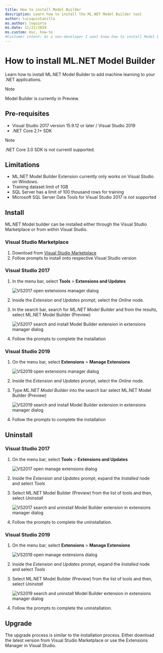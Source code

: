 ```yaml
---
title: How to install Model Builder
description: Learn how to install the ML.NET Model Builder tool
author: luisquintanilla
ms.author: luquinta
ms.date: 11/21/2019
ms.custom: mvc, how-to
#Customer intent: As a non-developer I want know how to install Model Builder to add machine learning to my .NET application.
---
```


# How to install ML.NET Model Builder

Learn how to install ML.NET Model Builder to add machine learning to your .NET applications.

> [!NOTE]
> Model Builder is currently in Preview.

## Pre-requisites

- Visual Studio 2017 version 15.9.12 or later / Visual Studio 2019
- .NET Core 2.1+ SDK

> [!NOTE]
> .NET Core 3.0 SDK is not currentl supported.

## Limitations

- ML.NET Model Builder Extension currently only works on Visual Studio on Windows.
- Training dataset limit of 1GB
- SQL Server has a limit of 100 thousand rows for training
- Microsoft SQL Server Data Tools for Visual Studio 2017 is not supported

## Install

ML.NET Model builder can be installed either through the Visual Studio Marketplace or from within Visual Studio.

### Visual Studio Marketplace

1. Download from [Visual Studio Marketplace](https://marketplace.visualstudio.com/items?itemName=MLNET.07)
1. Follow prompts to install onto respective Visual Studio version

### Visual Studio 2017

1. In the menu bar, select **Tools** > **Extensions and Updates**

    ![VS2017 open extensions manager dialog](./media/install-model-builder/vs2017-open-extensions-manager.png)

1. Inside the *Extension and Updates* prompt, select the *Online* node.
1. In the search bar, search for *ML.NET Model Builder* and from the results, select ML.NET Model Builder (Preview)

    ![VS2017 search and install Model Builder extension in extensions manager dialog](./media/install-model-builder/vs2017-install-model-builder.png)

1. Follow the prompts to complete the installation

### Visual Studio 2019

1. On the menu bar, select **Extensions** > **Manage Extensions**

    ![VS2019 open extensions manager dialog](./media/install-model-builder/vs2019-open-extensions-manager.png)

1. Inside the *Extension and Updates* prompt, select the *Online* node.
1. Type *ML.NET Model Builder* into the search bar select ML.NET Model Builder (Preview)

    ![VS2019 search and install Model Builder extension in extensions manager dialog](./media/install-model-builder/vs2019-install-model-builder.png)

1. Follow the prompts to complete the installation

## Uninstall

### Visual Studio 2017

1. On the menu bar, select **Tools** > **Extensions and Updates**

    ![VS2017 open manage extensions dialog](./media/install-model-builder/vs2017-open-extensions-manager.png)

1. Inside the *Extension and Updates* prompt, expand the *Installed* node and select *Tools*
1. Select ML.NET Model Builder (Preview) from the list of tools and then, select *Uninstall*

    ![VS2017 search and uninstall Model Builder extension in extensions manager dialog](./media/install-model-builder/vs2017-uninstall-model-builder.png)

1. Follow the prompts to complete the uninstallation.

### Visual Studio 2019

1. On the menu bar, select **Extensions** > **Manage Extensions**

    ![VS2019 open manage extensions dialog](./media/install-model-builder/vs2019-open-extensions-manager.png)

1. Inside the *Extension and Updates* prompt, expand the *Installed* node and select *Tools*
1. Select ML.NET Model Builder (Preview) from the list of tools and then, select *Uninstall*

    ![VS2019 search and uninstall Model Builder extension in extensions manager dialog](./media/install-model-builder/vs2019-uninstall-model-builder.png)

1. Follow the prompts to complete the uninstallation.

## Upgrade

The upgrade process is similar to the installation process. Either download the latest version from Visual Studio Marketplace or use the Extensions Manager in Visual Studio.
